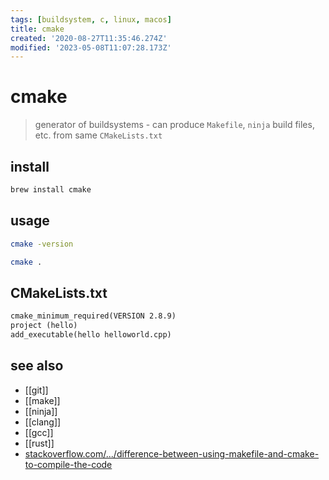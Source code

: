 ```yaml
---
tags: [buildsystem, c, linux, macos]
title: cmake
created: '2020-08-27T11:35:46.274Z'
modified: '2023-05-08T11:07:28.173Z'
---
```


# cmake

> generator of buildsystems - can produce `Makefile`, `ninja` build files, etc. from same `CMakeLists.txt`

## install

```sh
brew install cmake
```

## usage

```sh
cmake -version

cmake .
```

## CMakeLists.txt

```txt
cmake_minimum_required(VERSION 2.8.9)
project (hello)
add_executable(hello helloworld.cpp)
```

## see also

- [[git]]
- [[make]]
- [[ninja]]
- [[clang]]
- [[gcc]]
- [[rust]]
- [stackoverflow.com/.../difference-between-using-makefile-and-cmake-to-compile-the-code](https://stackoverflow.com/questions/25789644/difference-between-using-makefile-and-cmake-to-compile-the-code/25790020)
